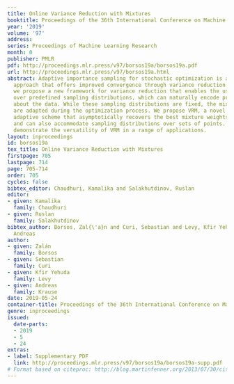 ```yaml
---
title: Online Variance Reduction with Mixtures
booktitle: Proceedings of the 36th International Conference on Machine Learning
year: '2019'
volume: '97'
address: 
series: Proceedings of Machine Learning Research
month: 0
publisher: PMLR
pdf: http://proceedings.mlr.press/v97/borsos19a/borsos19a.pdf
url: http://proceedings.mlr.press/v97/borsos19a.html
abstract: Adaptive importance sampling for stochastic optimization is a promising
  approach that offers improved convergence through variance reduction. In this work,
  we propose a new framework for variance reduction that enables the use of mixtures
  over predefined sampling distributions, which can naturally encode prior knowledge
  about the data. While these sampling distributions are fixed, the mixture weights
  are adapted during the optimization process. We propose VRM, a novel and efficient
  adaptive scheme that asymptotically recovers the best mixture weights in hindsight
  and can also accommodate sampling distributions over sets of points. We empirically
  demonstrate the versatility of VRM in a range of applications.
layout: inproceedings
id: borsos19a
tex_title: Online Variance Reduction with Mixtures
firstpage: 705
lastpage: 714
page: 705-714
order: 705
cycles: false
bibtex_editor: Chaudhuri, Kamalika and Salakhutdinov, Ruslan
editor:
- given: Kamalika
  family: Chaudhuri
- given: Ruslan
  family: Salakhutdinov
bibtex_author: Borsos, Zal{\'a}n and Curi, Sebastian and Levy, Kfir Yehuda and Krause,
  Andreas
author:
- given: Zalán
  family: Borsos
- given: Sebastian
  family: Curi
- given: Kfir Yehuda
  family: Levy
- given: Andreas
  family: Krause
date: 2019-05-24
container-title: Proceedings of the 36th International Conference on Machine Learning
genre: inproceedings
issued:
  date-parts:
  - 2019
  - 5
  - 24
extras:
- label: Supplementary PDF
  link: http://proceedings.mlr.press/v97/borsos19a/borsos19a-supp.pdf
# Format based on citeproc: http://blog.martinfenner.org/2013/07/30/citeproc-yaml-for-bibliographies/
---
```

